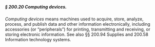 ##### § 200.20 Computing devices. #####

*Computing devices* means machines used to acquire, store, analyze, process, and publish data and other information electronically, including accessories (or “peripherals”) for printing, transmitting and receiving, or storing electronic information. See also §§ 200.94 Supplies and 200.58 Information technology systems.